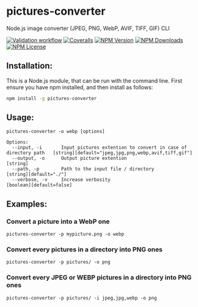 # pictures-converter
Node.js image converter (JPEG, PNG, WebP, AVIF, TIFF, GIF) CLI

[![Validation workflow](https://github.com/montoyadamien/pictures-converter/actions/workflows/tests.yml/badge.svg?branch=main)](https://github.com/montoyadamien/pictures-converter/actions)
[![Coveralls](https://img.shields.io/coverallsCoverage/github/montoyadamien/pictures-converter?branch=main&logo=coveralls&logoColor=rgb(149%2C%20157%2C%20165))](https://coveralls.io/github/montoyadamien/pictures-converter?branch=main)
[![NPM Version](https://img.shields.io/npm/v/pictures-converter?style=flat&logo=npm&logoColor=rgb(149%2C%20157%2C%20165))](https://www.npmjs.com/package/pictures-converter)
[![NPM Downloads](https://img.shields.io/npm/dw/pictures-converter?logo=npm&color=%23007ec6&logoColor=rgb(149%2C%20157%2C%20165))](https://www.npmjs.com/package/pictures-converter)
[![NPM License](https://img.shields.io/npm/l/pictures-converter?logoColor=rgb(149%2C%20157%2C%20165))](https://github.com/montoyadamien/pictures-converter/blob/main/LICENSE)

## Installation:
This is a Node.js module, that can be run with the command line. First ensure you have npm installed, and then install as follows:
```bash
npm install -g pictures-converter
```
## Usage:
```text
pictures-converter -o webp [options]

Options:
  --input, -i       Input pictures extention to convert in case of directory path   [string][default="jpeg,jpg,png,webp,avif,tiff,gif"]
  --output, -o      Output picture extention                                        [string]
  --path, -p        Path to the input file / directory                              [string][default="./"]
  --verbose, -v     Increase verbosity                                              [boolean][default=false]
```

## Examples:
### Convert a picture into a WebP one
```text
pictures-converter -p mypicture.png -o webp
```
### Convert every pictures in a directory into PNG ones
```text
pictures-converter -p pictures/ -o png
```
### Convert every JPEG or WEBP pictures in a directory into PNG ones
```text
pictures-converter -p pictures/ -i jpeg,jpg,webp -o png
```
